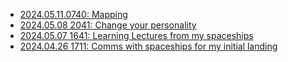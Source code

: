 * [2024.05.11.0740: Mapping](https://miro.com/app/board/uXjVKJTaLc8=/)
* [2024.05.08 2041: Change your personality](https://miro.com/app/board/uXjVKKVW9xk=/)
* [2024.05.07 1641: Learning Lectures from my spaceships](https://miro.com/app/board/uXjVKK2axDo=/?share_link_id=1089718360)
* [2024.04.26 1711: Comms with spaceships for my initial landing](https://miro.com/app/board/uXjVKNvliAc=/?share_link_id=474756514501)
